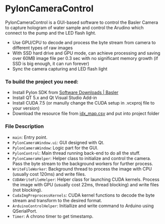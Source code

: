 # PylonCameraControl

PylonCameraControl is a GUI-based software to control the Basler Camera to capture hologram of water sample and control the Arudino which connect to the pump and the LED flash light.

 - Use GPU/CPU to decode and process the byte stream from camera to different types of raw images 
 - With SSD hard drive and GPU mode, can achieve processing and saving over 60MB image file per 0.3 sec with no significant memory growth (if SSD is big enough, it can run forever)
 - Sync the camera capturing and LED flash light

### To build the project you need:
 - Install Pylon SDK from [Software Downloads | Basler](http://www.baslerweb.com/en/support/downloads/software-downloads?type=27&series=0&model=0)
 - Install QT 5.x and Qt Visual Studio Add-in
 - Install CUDA 7.5 (or manully change the CUDA setup in .vcxproj file to your version)
 - Download the resource file from [idx_map.csv](https://drive.google.com/open?id=0B5iFpirth8VfQ1dUdThwc1JTNFE) and put into project folder

### File Description
 - <code>main</code>: Entry point.  
 - <code>PylonCameraWindow.ui</code>: GUI designed with Qt.  
 - <code>PylonCameraWindow</code>: Logic part for the GUI.  
 - <code>PylonControl</code>: Main thread running back-end to do all the stuff.  
 - <code>PylonCameraHelper</code>: Helper class to initialize and control the camera. Pass the byte stream to the background workers for further process.  
 - <code>WriteFileWorker</code>: Background thread to process the image with CPU (usually cost 120ms) and write files.   
 - <code>CUDAWriteFileHelper</code>: Helper class for launching CUDA kernels. Process the image with GPU (usually cost 22ms, thread blocking) and write files (not blocking).  
 - <code>CudaImgPreprocessKernels</code>: CUDA kernel functions to decode the byte stream and transform to the desired format.  
 - <code>ArduinoControlHelper</code>: Initiallize and write command to Arduino using QSerialPort.  
 - <code>Timer</code>: A chrono timer to get timestamp.  
 


